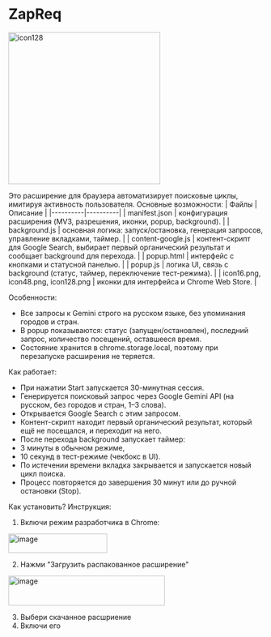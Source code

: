 # ZapReq

<img width="300" height="300" alt="icon128" src="https://github.com/user-attachments/assets/397905f6-c63b-4907-870b-f799accbdc43" />


Это расширение для браузера автоматизирует поисковые циклы, имитируя активность пользователя.
Основные возможности:
| Файлы | Описание |
|----------|----------|
| manifest.json  | конфигурация расширения (MV3, разрешения, иконки, popup, background).   |
| background.js    | основная логика: запуск/остановка, генерация запросов, управление вкладками, таймер.   |
| content-google.js    | контент-скрипт для Google Search, выбирает первый органический результат и сообщает background для перехода.   |
| popup.html    | интерфейс с кнопками и статусной панелью.   |
| popup.js    | логика UI, связь с background (статус, таймер, переключение тест-режима).   |
| icon16.png, icon48.png, icon128.png    | иконки для интерфейса и Chrome Web Store.   |


Особенности:

- Все запросы к Gemini строго на русском языке, без упоминания городов и стран.
- В popup показываются: статус (запущен/остановлен), последний запрос, количество посещений, оставшееся время.
- Состояние хранится в chrome.storage.local, поэтому при перезапуске расширения не теряется.

Как работает:

- При нажатии Start запускается 30-минутная сессия.
- Генерируется поисковый запрос через Google Gemini API (на русском, без городов и стран, 1–3 слова).
- Открывается Google Search с этим запросом.
- Контент-скрипт находит первый органический результат, который ещё не посещался, и переходит на него.
- После перехода background запускает таймер:
- 3 минуты в обычном режиме,
- 10 секунд в тест-режиме (чекбокс в UI).
- По истечении времени вкладка закрывается и запускается новый цикл поиска.
- Процесс повторяется до завершения 30 минут или до ручной остановки (Stop).

Как установить? Инструкция:

1. Включи режим разработчика в Chrome:
<img width="195" height="38" alt="image" src="https://github.com/user-attachments/assets/0b15f186-f5ea-400f-a99b-b2a528d228e6" />

2. Нажми "Загрузить распакованное расширение"
<img width="309" height="59" alt="image" src="https://github.com/user-attachments/assets/796775c9-5491-4535-871f-d5b21e5d305c" />

3. Выбери скачанное расшриение
4. Включи его


